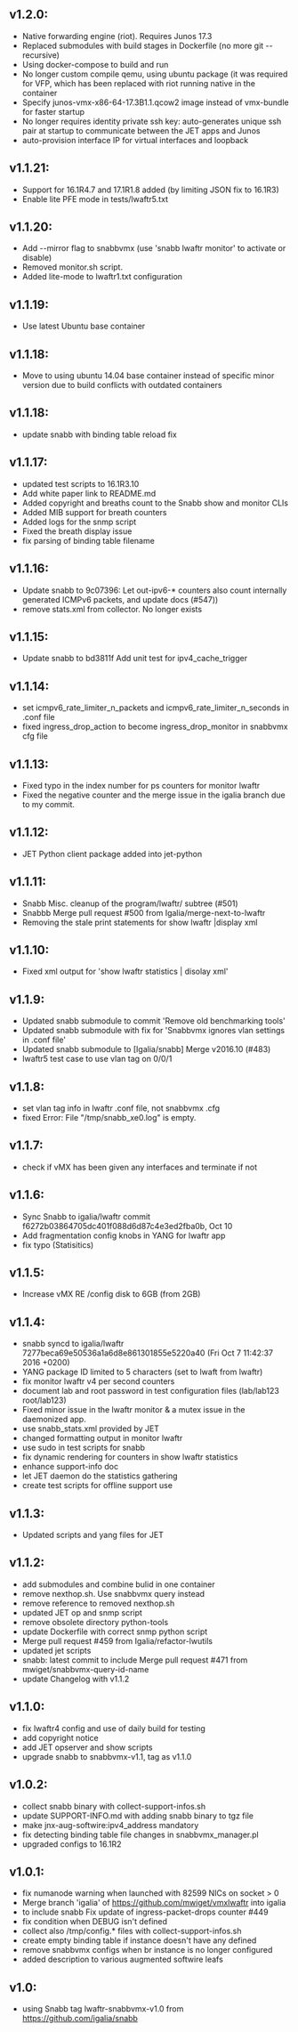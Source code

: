 ## v1.2.0:

- Native forwarding engine (riot). Requires Junos 17.3
- Replaced submodules with build stages in Dockerfile (no more git --recursive)
- Using docker-compose to build and run
- No longer custom compile qemu, using ubuntu package (it was required for VFP, which has 
  been replaced with riot running native in the container
- Specify junos-vmx-x86-64-17.3B1.1.qcow2 image instead of vmx-bundle for faster startup
- No longer requires identity private ssh key: auto-generates unique ssh pair at startup
  to communicate between the JET apps and Junos
- auto-provision interface IP for virtual interfaces and loopback 

## v1.1.21:

- Support for 16.1R4.7 and 17.1R1.8 added (by limiting JSON fix to 16.1R3)
- Enable lite PFE mode in tests/lwaftr5.txt

## v1.1.20:

- Add --mirror flag to snabbvmx (use 'snabb lwaftr monitor' to activate or disable)
- Removed monitor.sh script. 
- Added lite-mode to lwaftr1.txt configuration

## v1.1.19:

- Use latest Ubuntu base container

## v1.1.18:

- Move to using ubuntu 14.04 base container instead of specific minor version
  due to build conflicts with outdated containers

## v1.1.18:

- update snabb with binding table reload fix

## v1.1.17:

- updated test scripts to 16.1R3.10
- Add white paper link to README.md
- Added copyright and breaths count to the Snabb show and monitor CLIs
- Added MIB support for breath counters
- Added logs for the snmp script
- Fixed the breath display issue
- fix parsing of binding table filename

## v1.1.16:

- Update snabb to 9c07396: Let out-ipv6-* counters also count internally generated ICMPv6 packets, and update docs (#547))
- remove stats.xml from collector. No longer exists

## v1.1.15:

- Update snabb to bd3811f Add unit test for ipv4_cache_trigger

## v1.1.14:

- set icmpv6_rate_limiter_n_packets and icmpv6_rate_limiter_n_seconds in .conf file
- fixed ingress_drop_action to become ingress_drop_monitor in snabbvmx cfg file

## v1.1.13:

- Fixed typo in the index number for ps counters for monitor lwaftr
- Fixed the negative counter and the merge issue in the igalia branch due to my commit.

## v1.1.12:

- JET Python client package added into jet-python

## v1.1.11:

- Snabb Misc. cleanup of the program/lwaftr/ subtree (#501)
- Snabbb Merge pull request #500 from Igalia/merge-next-to-lwaftr
- Removing the stale print statements for show lwaftr |display xml

## v1.1.10:

- Fixed xml output for 'show lwaftr statistics | disolay xml'

## v1.1.9:

- Updated snabb submodule to commit 'Remove old benchmarking tools'
- Updated snabb submodule with fix for 'Snabbvmx ignores vlan settings in .conf file'
- Updated snabb submodule to [Igalia/snabb] Merge v2016.10 (#483)
- lwaftr5 test case to use vlan tag on 0/0/1

## v1.1.8:

- set vlan tag info in lwaftr .conf file, not snabbvmx .cfg
- fixed Error: File "/tmp/snabb_xe0.log" is empty.

## v1.1.7:

- check if vMX has been given any interfaces and terminate if not

## v1.1.6:

- Sync Snabb to igalia/lwaftr commit f6272b03864705dc401f088d6d87c4e3ed2fba0b, Oct 10
- Add fragmentation config knobs in YANG for lwaftr app
- fix typo (Statisitics)

## v1.1.5:

- Increase vMX RE /config disk to 6GB (from 2GB)

## v1.1.4:

- snabb syncd to igalia/lwaftr 7277beca69e50536a1a6d8e861301855e5220a40 (Fri Oct 7 11:42:37 2016 +0200)
- YANG package ID limited to 5 characters (set to lwaft from lwaftr)
- fix monitor lwaftr v4 per second counters
- document lab and root password in test configuration files (lab/lab123 root/lab123)
- Fixed minor issue in the lwaftr monitor & a mutex issue in the daemonized app.
- use snabb_stats.xml provided by JET
- changed formatting output in monitor lwaftr
- use sudo in test scripts for snabb
- fix dynamic rendering for counters in show lwaftr statistics
- enhance support-info doc
- let JET daemon do the statistics gathering
- create test scripts for offline support use

## v1.1.3:

- Updated scripts and yang files for JET

## v1.1.2:

- add submodules and combine bulid in one container 
- remove nexthop.sh. Use snabbvmx query instead
- remove reference to removed nexthop.sh
- updated JET op and snmp script
- remove obsolete directory python-tools
- update Dockerfile with correct snmp python script
- Merge pull request #459 from Igalia/refactor-lwutils
- updated jet scripts
- snabb: latest commit to include Merge pull request #471 from mwiget/snabbvmx-query-id-name
- update Changelog with v1.1.2

## v1.1.0:

- fix lwaftr4 config and use of daily build for testing
- add copyright notice
- add JET opserver and show scripts
- upgrade snabb to snabbvmx-v1.1, tag as v1.1.0

## v1.0.2:

- collect snabb binary with collect-support-infos.sh
- update SUPPORT-INFO.md with adding snabb binary to tgz file
- make jnx-aug-softwire:ipv4_address mandatory
- fix detecting binding table file changes in snabbvmx_manager.pl
- upgraded configs to 16.1R2

## v1.0.1:

- fix numanode warning when launched with 82599 NICs on socket > 0
- Merge branch 'igalia' of https://github.com/mwiget/vmxlwaftr into igalia
- to include snabb Fix update of ingress-packet-drops counter #449
- fix condition when DEBUG isn't defined
- collect also /tmp/config.* files with collect-support-infos.sh
- create empty binding table if instance doesn't have any defined
- remove snabbvmx configs when br instance is no longer configured
- added description to various augmented softwire leafs

## v1.0:
- using Snabb tag lwaftr-snabbvmx-v1.0 from https://github.com/igalia/snabb
